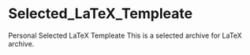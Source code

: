 # Selected_LaTeX_Templeate
Personal Selected LaTeX Templeate
This is a selected archive for LaTeX archive.



